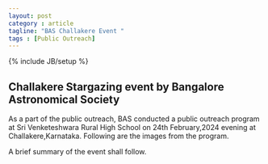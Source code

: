 ```yaml
---
layout: post
category : article
tagline: "BAS Challakere Event "
tags : [Public Outreach]
---
```


{% include JB/setup %}

## Challakere Stargazing event by Bangalore Astronomical Society
As a part of the public outreach, BAS conducted a public outreach program at Sri Venketeshwara Rural High School on 24th February,2024 evening at Challakere,Karnataka.
Following are the images from the program. 

A brief summary of the event shall follow.


